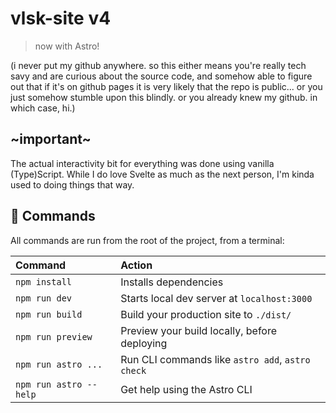 # vlsk-site v4
> now with Astro!

(i never put my github anywhere.
so this either means you're really tech savy and are curious about the source code,
and somehow able to figure out that if it's on github pages
it is very likely that the repo is public...
or you just somehow stumble upon this blindly.
or you already knew my github. in which case, hi.)


## ~important~
The actual interactivity bit for everything was done using vanilla (Type)Script.
While I do love Svelte as much as the next person, I'm kinda used to doing things
that way.

## 🧞 Commands

All commands are run from the root of the project, from a terminal:

| Command                | Action                                           |
| :--------------------- | :----------------------------------------------- |
| `npm install`          | Installs dependencies                            |
| `npm run dev`          | Starts local dev server at `localhost:3000`      |
| `npm run build`        | Build your production site to `./dist/`          |
| `npm run preview`      | Preview your build locally, before deploying     |
| `npm run astro ...`    | Run CLI commands like `astro add`, `astro check` |
| `npm run astro --help` | Get help using the Astro CLI                     |

